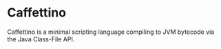 # Caffettino
Caffettino is a minimal scripting language compiling to JVM bytecode via the Java Class-File API.
